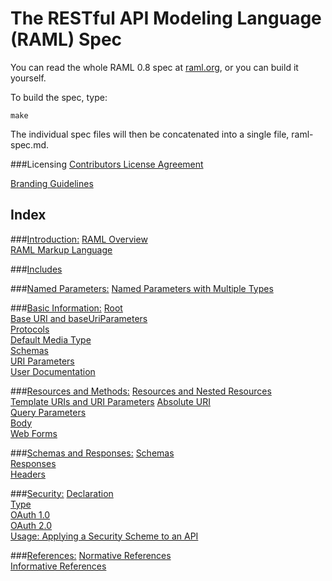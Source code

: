 # The RESTful API Modeling Language (RAML) Spec

You can read the whole RAML 0.8 spec at [raml.org](http://raml.org/spec.html), or you can build it yourself. 

To build the spec, type:

    make

The individual spec files will then be concatenated into a single file, raml-spec.md.

###Licensing
[Contributors License Agreement](https://github.com/raml-org/raml-spec/blob/master/legal/contribution_agreement.docx)

[Branding Guidelines](https://github.com/raml-org/raml-spec/blob/master/legal/brand_guidelines.pdf)

## Index

###[Introduction:](https://github.com/raml-org/raml-spec/blob/master/01_introduction.md)
[RAML Overview](https://github.com/raml-org/raml-spec/blob/master/01_introduction.md#overview)  
[RAML Markup Language](https://github.com/raml-org/raml-spec/blob/master/01_introduction.md#markup-language)

###[Includes](https://github.com/raml-org/raml-spec/blob/master/02_includes.md)

###[Named Parameters:](https://github.com/raml-org/raml-spec/blob/master/03_named_parameters.md)
[Named Parameters with Multiple Types](https://github.com/raml-org/raml-spec/blob/master/03_named_parameters.md#named-parameters-with-multiple-types)

###[Basic Information:](https://github.com/raml-org/raml-spec/blob/master/04_basic_information.md)
[Root](https://github.com/raml-org/raml-spec/blob/master/04_basic_information.md#root-section)  
[Base URI and baseUriParameters](https://github.com/raml-org/raml-spec/blob/master/04_basic_information.md#base-uri-and-baseuriparameters)  
[Protocols](https://github.com/raml-org/raml-spec/blob/master/04_basic_information.md#protocols)  
[Default Media Type](https://github.com/raml-org/raml-spec/blob/master/04_basic_information.md#default-media-type)  
[Schemas](https://github.com/raml-org/raml-spec/blob/master/04_basic_information.md#schemas)  
[URI Parameters](https://github.com/raml-org/raml-spec/blob/master/04_basic_information.md#uri-parameters)  
[User Documentation](https://github.com/raml-org/raml-spec/blob/master/04_basic_information.md#user-documentation)

###[Resources and Methods:](https://github.com/raml-org/raml-spec/blob/master/05_resources_and_methods.md)
[Resources and Nested Resources](https://github.com/raml-org/raml-spec/blob/master/05_resources_and_methods.md#resources-and-nested-resources)  
[Template URIs and URI Parameters](https://github.com/raml-org/raml-spec/blob/master/05_resources_and_methods.md#template-uris-and-uri-parameters)
[Absolute URI](https://github.com/raml-org/raml-spec/blob/master/05_resources_and_methods.md#absolute-uri)  
[Query Parameters](https://github.com/raml-org/raml-spec/blob/master/05_resources_and_methods.md#query-strings)  
[Body](https://github.com/raml-org/raml-spec/blob/master/05_resources_and_methods.md#body)  
[Web Forms](https://github.com/raml-org/raml-spec/blob/master/05_resources_and_methods.md#web-forms)  

###[Schemas and Responses:](https://github.com/raml-org/raml-spec/blob/master/06_schemas_and_responses.md)
[Schemas](https://github.com/raml-org/raml-spec/blob/master/06_schemas_and_responses.md#schema)  
[Responses](https://github.com/raml-org/raml-spec/blob/master/06_schemas_and_responses.md#responses)  
[Headers](https://github.com/raml-org/raml-spec/blob/master/06_schemas_and_responses.md#headers)

###[Security:](https://github.com/raml-org/raml-spec/blob/master/08_security.md)
[Declaration](https://github.com/raml-org/raml-spec/blob/master/08_security.md#declaration)  
[Type](https://github.com/raml-org/raml-spec/blob/master/08_security.md#type)  
[OAuth 1.0](https://github.com/raml-org/raml-spec/blob/master/08_security.md#oauth-10)  
[OAuth 2.0](https://github.com/raml-org/raml-spec/blob/master/08_security.md#oauth-20)  
[Usage: Applying a Security Scheme to an API](https://github.com/raml-org/raml-spec/blob/master/08_security.md#usage-applying-a-security-scheme-to-an-api)

###[References:](https://github.com/raml-org/raml-spec/blob/master/09_references.md)
[Normative References](https://github.com/raml-org/raml-spec/blob/master/09_references.md#normative-references)  
[Informative References](https://github.com/raml-org/raml-spec/blob/master/09_references.md#informative-references)  
